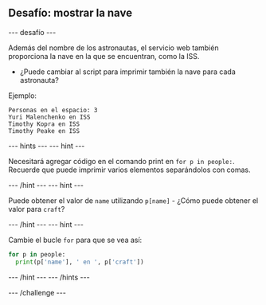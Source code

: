 ## Desafío: mostrar la nave

\--- desafío \---

Además del nombre de los astronautas, el servicio web también proporciona la nave en la que se encuentran, como la ISS.

+ ¿Puede cambiar al script para imprimir también la nave para cada astronauta? 

Ejemplo:

    Personas en el espacio: 3
    Yuri Malenchenko en ISS
    Timothy Kopra en ISS
    Timothy Peake en ISS
    

\--- hints \--- \--- hint \---

Necesitará agregar código en el comando print en `for p in people:`. Recuerde que puede imprimir varios elementos separándolos con comas.

\--- /hint \--- \--- hint \---

Puede obtener el valor de `name` utilizando `p[name]` - ¿Cómo puede obtener el valor para `craft`?

\--- /hint \--- \--- hint \---

Cambie el bucle `for` para que se vea así:

```python
for p in people:
  print(p['name'], ' en ', p['craft'])
```

\--- /hint \--- \--- /hints \---

\--- /challenge \---